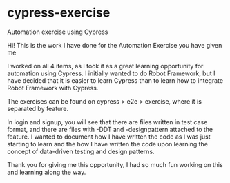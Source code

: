 # cypress-exercise
Automation exercise using Cypress

Hi! This is the work I have done for the Automation Exercise you have given me

I worked on all 4 items, as I took it as a great learning opportunity for automation using Cypress. I initially wanted to do Robot Framework, but I have decided that it is easier to learn Cypress than to learn how to integrate Robot Framework with Cypress.

The exercises can be found on cypress > e2e > exercise, where it is separated by feature.

In login and signup, you will see that there are files written in test case format, and there are files with -DDT and -designpattern attached to the feature. I wanted to document how I have written the code as I was just starting to learn and the how I have written the code upon learning the concept of data-driven testing and design patterns.

Thank you for giving me this opportunity, I had so much fun working on this and learning along the way.
